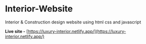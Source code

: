 # Interior-Website
Interior &amp; Construction design website using html css and javascript

**Live site -** [https://luxury-interior.netlify.app/](https://luxury-interior.netlify.app/)

